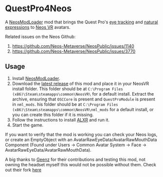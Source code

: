 # QuestPro4Neos

A [NeosModLoader](https://github.com/zkxs/NeosModLoader) mod that brings the Quest Pro's [eye tracking](https://developer.oculus.com/documentation/unity/move-eye-tracking/) and [natural expressions](https://developer.oculus.com/documentation/unity/move-face-tracking/) to [Neos VR](https://neos.com/) avatars.

Related issues on the Neos Github:
1. https://github.com/Neos-Metaverse/NeosPublic/issues/1140
1. https://github.com/Neos-Metaverse/NeosPublic/issues/3770

## Usage
1. Install [NeosModLoader](https://github.com/zkxs/NeosModLoader).
1. Download the [latest release](https://github.com/dfgHiatus/QuestPro4Neos/releases/latest) of this mod and place it in your NeosVR install folder. This folder should be at `C:\Program Files (x86)\Steam\steamapps\common\NeosVR\` for a default install. Extract the archive, ensuring that `OSCCore` is present and `QuestProModule` is present in `nml_mods`. his folder should be at `C:\Program Files (x86)\Steam\steamapps\common\NeosVR\nml_mods` for a default install, or you can create this folder if it is missing.
1. Follow the instructions to install [ALXR](https://docs.google.com/document/d/1MFGxIrdh7U2tq368X_UthryceIsapwz6C7hydmnaWQM/edit) and run it.
1. Start the game.

If you want to verify that the mod is working you can check your Neos logs, or create an EmptyObject with an AvatarRawEyeData/AvatarRawMouthData Component (Found under Users -> Common Avatar System -> Face -> AvatarRawEyeData/AvatarRawMouthData).

A big thanks to [Geenz](https://github.com/Geenz) for their contributions and testing this mod, not owning the headset myself this would not be possible without them. Check out their fork [here](https://github.com/Geenz/QuestPro4Neos)
